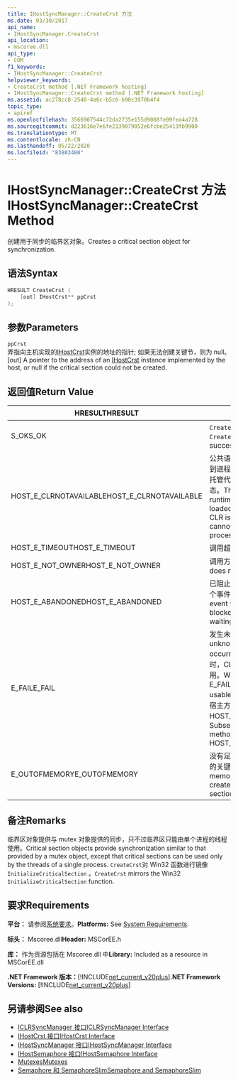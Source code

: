 ```yaml
---
title: IHostSyncManager::CreateCrst 方法
ms.date: 03/30/2017
api_name:
- IHostSyncManager.CreateCrst
api_location:
- mscoree.dll
api_type:
- COM
f1_keywords:
- IHostSyncManager::CreateCrst
helpviewer_keywords:
- CreateCrst method [.NET Framework hosting]
- IHostSyncManager::CreateCrst method [.NET Framework hosting]
ms.assetid: ac278cc8-2540-4a6c-b5c6-b90c3970b4f4
topic_type:
- apiref
ms.openlocfilehash: 3566907544c72da2735e155d9088fe09fea4a728
ms.sourcegitcommit: d223616e7e6fe2139079052e6fcbe25413fb9900
ms.translationtype: MT
ms.contentlocale: zh-CN
ms.lasthandoff: 05/22/2020
ms.locfileid: "83803480"
---
```

# <a name="ihostsyncmanagercreatecrst-method"></a><span data-ttu-id="f837b-102">IHostSyncManager::CreateCrst 方法</span><span class="sxs-lookup"><span data-stu-id="f837b-102">IHostSyncManager::CreateCrst Method</span></span>
<span data-ttu-id="f837b-103">创建用于同步的临界区对象。</span><span class="sxs-lookup"><span data-stu-id="f837b-103">Creates a critical section object for synchronization.</span></span>  
  
## <a name="syntax"></a><span data-ttu-id="f837b-104">语法</span><span class="sxs-lookup"><span data-stu-id="f837b-104">Syntax</span></span>  
  
```cpp  
HRESULT CreateCrst (  
    [out] IHostCrst** ppCrst  
);  
```  
  
## <a name="parameters"></a><span data-ttu-id="f837b-105">参数</span><span class="sxs-lookup"><span data-stu-id="f837b-105">Parameters</span></span>  
 `ppCrst`  
 <span data-ttu-id="f837b-106">弄指向主机实现的[IHostCrst](ihostcrst-interface.md)实例的地址的指针; 如果无法创建关键节，则为 null。</span><span class="sxs-lookup"><span data-stu-id="f837b-106">[out] A pointer to the address of an [IHostCrst](ihostcrst-interface.md) instance implemented by the host, or null if the critical section could not be created.</span></span>  
  
## <a name="return-value"></a><span data-ttu-id="f837b-107">返回值</span><span class="sxs-lookup"><span data-stu-id="f837b-107">Return Value</span></span>  
  
|<span data-ttu-id="f837b-108">HRESULT</span><span class="sxs-lookup"><span data-stu-id="f837b-108">HRESULT</span></span>|<span data-ttu-id="f837b-109">说明</span><span class="sxs-lookup"><span data-stu-id="f837b-109">Description</span></span>|  
|-------------|-----------------|  
|<span data-ttu-id="f837b-110">S_OK</span><span class="sxs-lookup"><span data-stu-id="f837b-110">S_OK</span></span>|<span data-ttu-id="f837b-111">`CreateCrst`已成功返回。</span><span class="sxs-lookup"><span data-stu-id="f837b-111">`CreateCrst` returned successfully.</span></span>|  
|<span data-ttu-id="f837b-112">HOST_E_CLRNOTAVAILABLE</span><span class="sxs-lookup"><span data-stu-id="f837b-112">HOST_E_CLRNOTAVAILABLE</span></span>|<span data-ttu-id="f837b-113">公共语言运行时（CLR）未加载到进程中，或 CLR 处于无法运行托管代码或成功处理调用的状态。</span><span class="sxs-lookup"><span data-stu-id="f837b-113">The common language runtime (CLR) has not been loaded into a process, or the CLR is in a state in which it cannot run managed code or process the call successfully.</span></span>|  
|<span data-ttu-id="f837b-114">HOST_E_TIMEOUT</span><span class="sxs-lookup"><span data-stu-id="f837b-114">HOST_E_TIMEOUT</span></span>|<span data-ttu-id="f837b-115">调用超时。</span><span class="sxs-lookup"><span data-stu-id="f837b-115">The call timed out.</span></span>|  
|<span data-ttu-id="f837b-116">HOST_E_NOT_OWNER</span><span class="sxs-lookup"><span data-stu-id="f837b-116">HOST_E_NOT_OWNER</span></span>|<span data-ttu-id="f837b-117">调用方不拥有该锁。</span><span class="sxs-lookup"><span data-stu-id="f837b-117">The caller does not own the lock.</span></span>|  
|<span data-ttu-id="f837b-118">HOST_E_ABANDONED</span><span class="sxs-lookup"><span data-stu-id="f837b-118">HOST_E_ABANDONED</span></span>|<span data-ttu-id="f837b-119">已阻止的线程或纤程正在等待某个事件时，该事件被取消。</span><span class="sxs-lookup"><span data-stu-id="f837b-119">An event was canceled while a blocked thread or fiber was waiting on it.</span></span>|  
|<span data-ttu-id="f837b-120">E_FAIL</span><span class="sxs-lookup"><span data-stu-id="f837b-120">E_FAIL</span></span>|<span data-ttu-id="f837b-121">发生未知的灾难性故障。</span><span class="sxs-lookup"><span data-stu-id="f837b-121">An unknown catastrophic failure occurred.</span></span> <span data-ttu-id="f837b-122">当方法返回 E_FAIL 时，CLR 在该进程内将不再可用。</span><span class="sxs-lookup"><span data-stu-id="f837b-122">When a method returns E_FAIL, the CLR is no longer usable within the process.</span></span> <span data-ttu-id="f837b-123">对宿主方法的后续调用会返回 HOST_E_CLRNOTAVAILABLE。</span><span class="sxs-lookup"><span data-stu-id="f837b-123">Subsequent calls to hosting methods return HOST_E_CLRNOTAVAILABLE.</span></span>|  
|<span data-ttu-id="f837b-124">E_OUTOFMEMORY</span><span class="sxs-lookup"><span data-stu-id="f837b-124">E_OUTOFMEMORY</span></span>|<span data-ttu-id="f837b-125">没有足够的内存可用于创建请求的关键部分。</span><span class="sxs-lookup"><span data-stu-id="f837b-125">Not enough memory was available to create the requested critical section.</span></span>|  
  
## <a name="remarks"></a><span data-ttu-id="f837b-126">备注</span><span class="sxs-lookup"><span data-stu-id="f837b-126">Remarks</span></span>  
 <span data-ttu-id="f837b-127">临界区对象提供与 mutex 对象提供的同步，只不过临界区只能由单个进程的线程使用。</span><span class="sxs-lookup"><span data-stu-id="f837b-127">Critical section objects provide synchronization similar to that provided by a mutex object, except that critical sections can be used only by the threads of a single process.</span></span> <span data-ttu-id="f837b-128">`CreateCrst`对 Win32 函数进行镜像 `InitializeCriticalSection` 。</span><span class="sxs-lookup"><span data-stu-id="f837b-128">`CreateCrst` mirrors the Win32 `InitializeCriticalSection` function.</span></span>  
  
## <a name="requirements"></a><span data-ttu-id="f837b-129">要求</span><span class="sxs-lookup"><span data-stu-id="f837b-129">Requirements</span></span>  
 <span data-ttu-id="f837b-130">**平台：** 请参阅[系统要求](../../get-started/system-requirements.md)。</span><span class="sxs-lookup"><span data-stu-id="f837b-130">**Platforms:** See [System Requirements](../../get-started/system-requirements.md).</span></span>  
  
 <span data-ttu-id="f837b-131">**标头：** Mscoree.dll</span><span class="sxs-lookup"><span data-stu-id="f837b-131">**Header:** MSCorEE.h</span></span>  
  
 <span data-ttu-id="f837b-132">**库：** 作为资源包括在 Mscoree.dll 中</span><span class="sxs-lookup"><span data-stu-id="f837b-132">**Library:** Included as a resource in MSCorEE.dll</span></span>  
  
 <span data-ttu-id="f837b-133">**.NET Framework 版本：**[!INCLUDE[net_current_v20plus](../../../../includes/net-current-v20plus-md.md)]</span><span class="sxs-lookup"><span data-stu-id="f837b-133">**.NET Framework Versions:** [!INCLUDE[net_current_v20plus](../../../../includes/net-current-v20plus-md.md)]</span></span>  
  
## <a name="see-also"></a><span data-ttu-id="f837b-134">另请参阅</span><span class="sxs-lookup"><span data-stu-id="f837b-134">See also</span></span>

- [<span data-ttu-id="f837b-135">ICLRSyncManager 接口</span><span class="sxs-lookup"><span data-stu-id="f837b-135">ICLRSyncManager Interface</span></span>](iclrsyncmanager-interface.md)
- [<span data-ttu-id="f837b-136">IHostCrst 接口</span><span class="sxs-lookup"><span data-stu-id="f837b-136">IHostCrst Interface</span></span>](ihostcrst-interface.md)
- [<span data-ttu-id="f837b-137">IHostSyncManager 接口</span><span class="sxs-lookup"><span data-stu-id="f837b-137">IHostSyncManager Interface</span></span>](ihostsyncmanager-interface.md)
- [<span data-ttu-id="f837b-138">IHostSemaphore 接口</span><span class="sxs-lookup"><span data-stu-id="f837b-138">IHostSemaphore Interface</span></span>](ihostsemaphore-interface.md)
- [<span data-ttu-id="f837b-139">Mutexes</span><span class="sxs-lookup"><span data-stu-id="f837b-139">Mutexes</span></span>](../../../standard/threading/mutexes.md)
- [<span data-ttu-id="f837b-140">Semaphore 和 SemaphoreSlim</span><span class="sxs-lookup"><span data-stu-id="f837b-140">Semaphore and SemaphoreSlim</span></span>](../../../standard/threading/semaphore-and-semaphoreslim.md)
